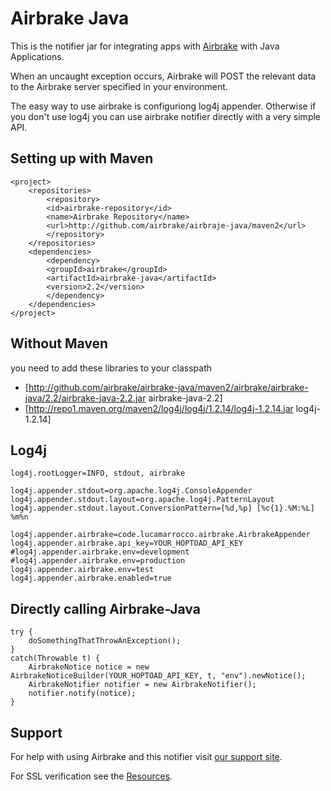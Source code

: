 Airbrake Java
=============

This is the notifier jar for integrating apps with [Airbrake](http://airbrake.io) with Java Applications.

When an uncaught exception occurs, Airbrake will POST the relevant data
to the Airbrake server specified in your environment.

The easy way to use airbrake is configuriong log4j appender. Otherwise if you don't 
use log4j you can use airbrake notifier directly with a very simple API.

Setting up with Maven
---------------------

	<project>
  		<repositories>
    		<repository>
      		<id>airbrake-repository</id>
      		<name>Airbrake Repository</name>
      		<url>http://github.com/airbrake/airbraje-java/maven2</url>
    		</repository>
 		</repositories>
  		<dependencies>
    		<dependency>
      		<groupId>airbrake</groupId>
      		<artifactId>airbrake-java</artifactId>
      		<version>2.2</version>
    		</dependency>
  		</dependencies>
	</project>

Without Maven
-------------

you need to add these libraries to your classpath
 * [http://github.com/airbrake/airbrake-java/maven2/airbrake/airbrake-java/2.2/airbrake-java-2.2.jar airbrake-java-2.2]
 * [http://repo1.maven.org/maven2/log4j/log4j/1.2.14/log4j-1.2.14.jar log4j-1.2.14]

Log4j
-----

	log4j.rootLogger=INFO, stdout, airbrake

	log4j.appender.stdout=org.apache.log4j.ConsoleAppender
	log4j.appender.stdout.layout=org.apache.log4j.PatternLayout
	log4j.appender.stdout.layout.ConversionPattern=[%d,%p] [%c{1}.%M:%L] %m%n

	log4j.appender.airbrake=code.lucamarrocco.airbrake.AirbrakeAppender	
	log4j.appender.airbrake.api_key=YOUR_HOPTOAD_API_KEY
	#log4j.appender.airbrake.env=development
	#log4j.appender.airbrake.env=production
	log4j.appender.airbrake.env=test
	log4j.appender.airbrake.enabled=true


Directly calling Airbrake-Java
------------------------------

	try {
  		doSomethingThatThrowAnException();
	}
	catch(Throwable t) {
  		AirbrakeNotice notice = new AirbrakeNoticeBuilder(YOUR_HOPTOAD_API_KEY, t, "env").newNotice();
  		AirbrakeNotifier notifier = new AirbrakeNotifier();
  		notifier.notify(notice);
	}
	

Support
-------

For help with using Airbrake and this notifier visit [our support site](http://help.airbrake.io).

For SSL verification see the [Resources](https://github.com/airbrake/airbrake/blob/master/resources/README.md).


